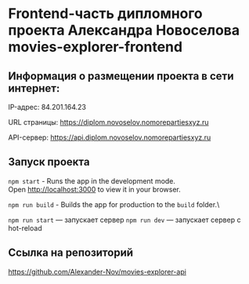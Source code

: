 # Frontend-часть дипломного проекта Александра Новоселова movies-explorer-frontend

## Информация о размещении проекта в сети интернет:
IP-адрес: 84.201.164.23

URL страницы: https://diplom.novoselov.nomorepartiesxyz.ru

API-сервер: https://api.diplom.novoselov.nomorepartiesxyz.ru

## Запуск проекта

`npm start` - Runs the app in the development mode.\
Open [http://localhost:3000](http://localhost:3000) to view it in your browser.

`npm run build` - Builds the app for production to the `build` folder.\

`npm run start` — запускает сервер
`npm run dev` — запускает сервер с hot-reload

## Ссылка на репозиторий
https://github.com/Alexander-Nov/movies-explorer-api